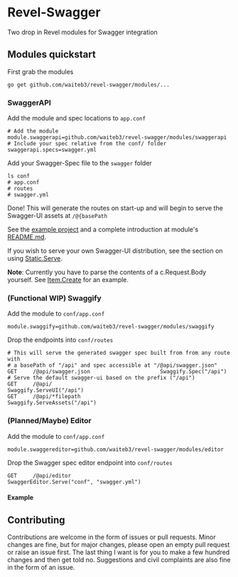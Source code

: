 # Revel-Swagger
Two drop in Revel modules for Swagger integration

## Modules quickstart

First grab the modules
```
go get github.com/waiteb3/revel-swagger/modules/...
```

### SwaggerAPI

Add the module and spec locations to `app.conf`
```
# Add the module
module.swaggerapi=github.com/waiteb3/revel-swagger/modules/swaggerapi
# Include your spec relative from the conf/ folder
swaggerapi.specs=swagger.yml
```

Add your Swagger-Spec file to the `swagger` folder
```
ls conf
# app.conf
# routes
# swagger.yml
```

Done! This will generate the routes on start-up and will begin to serve the Swagger-UI assets at `/@{basePath`

See the [example project](examples/swaggerapi) and a complete introduction at module's [README.md](modules/swaggerapi/README.md).

If you wish to serve your own Swagger-UI distribution, see the section on using [Static.Serve](modules/swaggerapi/README.md#custom-ui).

**Note**: Currently you have to parse the contents of a c.Request.Body yourself. See [Item.Create](examples/swaggerapi/app/controller/items.go#L52) for an example.

### (Functional WIP) Swaggify

Add the module to `conf/app.conf`
```
module.swaggify=github.com/waiteb3/revel-swagger/modules/swaggify
```

Drop the endpoints into `conf/routes`
```
# This will serve the generated swagger spec built from from any route with
# a basePath of "/api" and spec accessible at "/@api/swagger.json"
GET     /@api/swagger.json                      Swaggify.Spec("/api")
# Serve the default swagger-ui based on the prefix ("/api")
GET     /@api/	                                Swaggify.ServeUI("/api")
GET     /@api/*filepath                         Swaggify.ServeAssets("/api")
```


### (Planned/Maybe) Editor

Add the module to `conf/app.conf`
```
module.swaggereditor=github.com/waiteb3/revel-swagger/modules/editor
```

Drop the Swagger spec editor endpoint into `conf/routes`
```
GET     /@api/editor                          SwaggerEditor.Serve("conf", "swagger.yml")
```

#### Example

## Contributing
Contributions are welcome in the form of issues or pull requests. Minor changes are fine,
but for major changes, please open an empty pull request or raise an issue first.
The last thing I want is for you to make a few hundred changes and then get told no.
Suggestions and civil complaints are also fine in the form of an issue.
